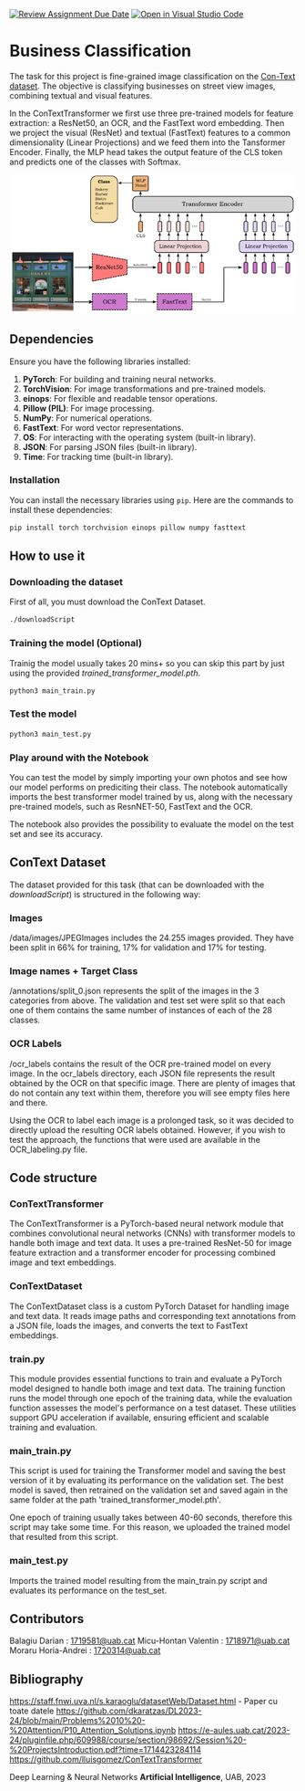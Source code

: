 [![Review Assignment Due Date](https://classroom.github.com/assets/deadline-readme-button-24ddc0f5d75046c5622901739e7c5dd533143b0c8e959d652212380cedb1ea36.svg)](https://classroom.github.com/a/jPcQNmHU)
[![Open in Visual Studio Code](https://classroom.github.com/assets/open-in-vscode-718a45dd9cf7e7f842a935f5ebbe5719a5e09af4491e668f4dbf3b35d5cca122.svg)](https://classroom.github.com/online_ide?assignment_repo_id=15063761&assignment_repo_type=AssignmentRepo)
# Business Classification
The task for this project is fine-grained image classification on the [Con-Text dataset](https://staff.fnwi.uva.nl/s.karaoglu/datasetWeb/Dataset.html).
The objective is classifying businesses on street view images, combining textual and visual features.

In the ConTextTransformer we first use three pre-trained models for feature extraction: a ResNet50, an OCR, and the FastText word embedding. Then we project the visual (ResNet) and textual (FastText) features to a common dimensionality (Linear Projections) and we feed them into the Tansformer Encoder. Finally, the MLP head takes the output feature of the CLS token and predicts one of the classes with Softmax.

![ConTextTransformer diagram](./ConTextTransformer.png)

## Dependencies

Ensure you have the following libraries installed:

1. **PyTorch**: For building and training neural networks.
2. **TorchVision**: For image transformations and pre-trained models.
3. **einops**: For flexible and readable tensor operations.
4. **Pillow (PIL)**: For image processing.
5. **NumPy**: For numerical operations.
6. **FastText**: For word vector representations.
7. **OS**: For interacting with the operating system (built-in library).
8. **JSON**: For parsing JSON files (built-in library).
9. **Time**: For tracking time (built-in library).

### Installation

You can install the necessary libraries using `pip`. Here are the commands to install these dependencies:

```sh
pip install torch torchvision einops pillow numpy fasttext
```

## How to use it
### Downloading the dataset
First of all, you must download the ConText Dataset. 
```sh
./downloadScript
```

### Training the model (Optional)
Trainig the model usually takes 20 mins+ so you can skip this part by just using the provided *trained_transformer_model.pth*.
```sh
python3 main_train.py
```

### Test the model
```sh
python3 main_test.py
```

### Play around with the Notebook
You can test the model by simply importing your own photos and see how our model performs on prediciting their class. The notebook automatically imports the best transformer model trained by us, along with the necessary pre-trained models, such as ResnNET-50, FastText and the OCR.

The notebook also provides the possibility to evaluate the model on the test set and see its accuracy.


## ConText Dataset
The dataset provided for this task (that can be downloaded with the *downloadScript*) is structured in the following way:

### Images
/data/images/JPEGImages includes the 24.255 images provided. They have been split in 66% for training, 17% for validation and 17% for testing.

### Image names + Target Class
/annotations/split_0.json represents the split of the images in the 3 categories from above. The validation and test set were split so that each one of them contains the same number of instances of each of the 28 classes.

### OCR Labels
/ocr_labels contains the result of the OCR pre-trained model on every image. In the ocr_labels directory, each JSON file represents the result obtained by the OCR on that specific image. There are plenty of images that do not contain any text within them, therefore you will see empty files here and there.

Using the OCR to label each image is a prolonged task, so it was decided to directly upload the resulting OCR labels obtained. However, if you wish to test the approach, the functions that were used are available in the OCR_labeling.py file. 

## Code structure
### ConTextTransformer
The ConTextTransformer is a PyTorch-based neural network module that combines convolutional neural networks (CNNs) with transformer models to handle both image and text data. It uses a pre-trained ResNet-50 for image feature extraction and a transformer encoder for processing combined image and text embeddings.

### ConTextDataset
The ConTextDataset class is a custom PyTorch Dataset for handling image and text data. It reads image paths and corresponding text annotations from a JSON file, loads the images, and converts the text to FastText embeddings.

### train.py
This module provides essential functions to train and evaluate a PyTorch model designed to handle both image and text data. The training function runs the model through one epoch of the training data, while the evaluation function assesses the model's performance on a test dataset. These utilities support GPU acceleration if available, ensuring efficient and scalable training and evaluation.

### main_train.py
This script is used for training the Transformer model and saving the best version of it by evaluating its performance on the validation set. The best model is saved, then retrained on the validation set and saved again in the same folder at the path 'trained_transformer_model.pth'. 

One epoch of training usually takes between 40-60 seconds, therefore this script may take some time. For this reason, we uploaded the trained model that resulted from this script. 

### main_test.py
Imports the trained model resulting from the main_train.py script and evaluates its performance on the test_set. 



## Contributors
Balagiu Darian : 1719581@uab.cat
Micu-Hontan Valentin : 1718971@uab.cat
Moraru Horia-Andrei : 1720314@uab.cat

## Bibliography  
https://staff.fnwi.uva.nl/s.karaoglu/datasetWeb/Dataset.html - Paper cu toate datele
https://github.com/dkaratzas/DL2023-24/blob/main/Problems%2010%20-%20Attention/P10_Attention_Solutions.ipynb
https://e-aules.uab.cat/2023-24/pluginfile.php/609988/course/section/98692/Session%20-%20ProjectsIntroduction.pdf?time=1714423284114
https://github.com/lluisgomez/ConTextTransformer


Deep Learning & Neural Networks __Artificial Intelligence__, 
UAB, 2023
